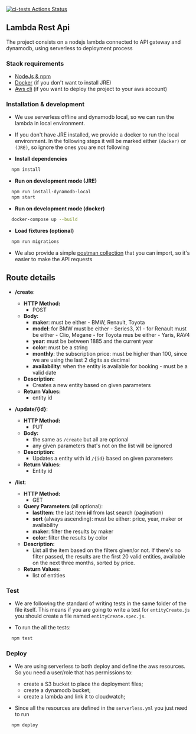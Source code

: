 [![ci-tests Actions Status](https://github.com/Santos-Luis/lambda-rest-api/workflows/ci-tests/badge.svg)](https://github.com/Santos-Luis/lambda-rest-api/actions)

## Lambda Rest Api
The project consists on a nodejs lambda connected to API gateway and dynamodb, using serverless to deployment process

### Stack requirements
* [NodeJs & npm](https://nodejs.org/en/download/package-manager/)
* [Docker](https://docs.docker.com/get-docker/) (if you don't want to install JRE)
* [Aws cli](https://docs.aws.amazon.com/cli/latest/userguide/install-macos.html) (if you want to deploy the project to your aws account)


### Installation & development
* We use serverless offline and dynamodb local, so we can run the lambda in local environment.
* If you don't have JRE installed, we provide a docker to run the local environment. In the following steps it will be marked either `(docker)` or `(JRE)`, so ignore the ones you are not following

* **Install dependencies**
```bash
  npm install
```

* **Run on development mode (JRE)**
```bash
  npm run install-dynamodb-local
  npm start
```

* **Run on development mode (docker)**
```bash
  docker-compose up --build
```

* **Load fixtures (optional)**
```bash
  npm run migrations
```

* We also provide a simple [postman collection](src/offline/lambda-rest-api.postman_collection.json) that you can import, so it's easier to make the API requests


## Route details
* **/create**:
    * **HTTP Method:** 
        * POST
    * **Body:** 
        * **maker**: must be either - BMW, Renault, Toyota
        * **model**: for BMW must be either - Series3, X1 - for Renault must be either - Clio, Megane - for Toyota mus be either - Yaris, RAV4
        * **year**: must be between 1885 and the current year
        * **color**: must be a string
        * **monthly**: the subscription price: must be higher than 100, since we are using the last 2 digits as decimal
        * **availability**: when the entity is available for booking - must be a valid date
    * **Description:** 
        * Creates a new entity based on given parameters
    * **Return Values:**
        * entity id
    
       
* **/update/{id}**:
    * **HTTP Method:** 
        * PUT
    * **Body:** 
        * the same as `/create` but all are optional
        * any given parameters that's not on the list will be ignored
    * **Description:** 
        * Updates a entity with id `/{id}` based on given parameters
    * **Return Values:**
        * Entity id
       
        
* **/list**:
    * **HTTP Method:** 
        * GET
    * **Query Parameters** (all optional):
        * **lastItem**: the last item **id** from last search (pagination)
        * **sort** (always ascending): must be either: price, year, maker or availability
        * **maker**: filter the results by maker
        * **color**: filter the results by color
    * **Description:** 
        * List all the item based on the filters given/or not. If there's no filter passed, the results are the first 20 valid entities, available on the next three months, sorted by price.
    * **Return Values:**
        * list of entities

### Test
* We are following the standard of writing tests in the same folder of the file itself.
This means if you are going to write a test for `entityCreate.js` you should create a file named `entityCreate.spec.js`.

* To run the all the tests:
```bash
  npm test
```

### Deploy
* We are using serverless to both deploy and define the aws resources. So you need a user/role that has permissions to:
  * create a S3 bucket to place the deployment files;
  * create a dynamodb bucket;
  * create a lambda and link it to cloudwatch;

* Since all the resources are defined in the `serverless.yml` you just need to run
```bash
  npm deploy
```
